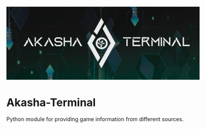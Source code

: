 <p align="center">
 <img src="https://github.com/DEViantUA/Akasha-Terminal/blob/main/BannerAkasha.png?raw=true" alt="Баннер"/>
</p>


# Akasha-Terminal
Python module for providing game information from different sources.

